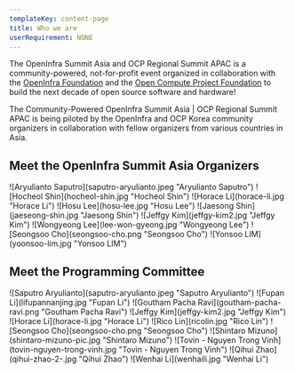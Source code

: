 ```yaml
---
templateKey: content-page
title: Who we are
userRequirement: NONE
---
```

The OpenInfra Summit Asia and OCP Regional Summit APAC is a community-powered, not-for-profit event organized in collaboration with the [OpenInfra Foundation](https://openinfra.dev/) and the [Open Compute Project Foundation](https://www.opencompute.org/) to build the next decade of open source software and hardware!

The Community-Powered OpenInfra Summit Asia | OCP Regional Summit APAC is being piloted by the OpenInfra and OCP Korea community organizers in collaboration with fellow organizers from various countries in Asia.

## Meet the OpenInfra Summit Asia Organizers
<Grid>
![Aryulianto Saputro](saputro-aryulianto.jpeg "Aryulianto Saputro") 
![Hocheol Shin](hocheol-shin.jpg "Hocheol Shin") 
![Horace Li](horace-li.jpg "Horace Li") 
![Hosu Lee](hosu-lee.jpg "Hosu Lee")
</Grid>

<Grid>
![Jaesong Shin](jaeseong-shin.jpg "Jaesong Shin") 
![Jeffgy Kim](jeffgy-kim2.jpg "Jeffgy Kim") 
![Wongyeong Lee](lee-won-gyeong.jpg "Wongyeong Lee") 
![Seongsoo Cho](seongsoo-cho.png "Seongsoo Cho")
</Grid>

<Grid>
![Yonsoo LIM](yoonsoo-lim.jpg "Yonsoo LIM")
</Grid>

## Meet the Programming Committee

<Grid>
![Saputro Aryulianto](saputro-aryulianto.jpeg "Saputro Aryulianto") 
![Fupan Li](lifupannanjing.jpg "Fupan Li") 
![Goutham Pacha Ravi](goutham-pacha-ravi.png "Goutham Pacha Ravi") 
![Jeffgy Kim](jeffgy-kim2.jpg "Jeffgy Kim")
</Grid>

<Grid>
![Horace Li](horace-li.jpg "Horace Li") 
![Rico Lin](ricolin.jpg "Rico Lin") 
![Seongsoo Cho](seongsoo-cho.png "Seongsoo Cho") 
![Shintaro Mizuno](shintaro-mizuno-pic.jpg "Shintaro Mizuno")
</Grid>

<Grid>
![Tovin - Nguyen Trong Vinh](tovin-nguyen-trong-vinh.jpg "Tovin - Nguyen Trong Vinh") 
![Qihui Zhao](qihui-zhao-2-.jpg "Qihui Zhao") 
![Wenhai Li](wenhaili.jpg "Wenhai Li")
</Grid>
